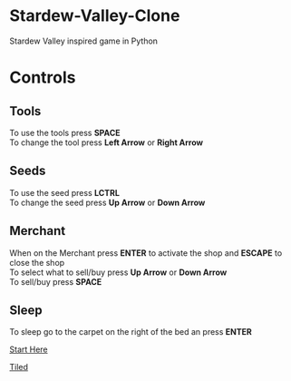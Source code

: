 # Stardew-Valley-Clone
Stardew Valley inspired game in Python

# Controls

## Tools
To use the tools press **SPACE**</br>
To change the tool press **Left Arrow** or **Right Arrow**

## Seeds
To use the seed press **LCTRL**</br>
To change the seed press **Up Arrow** or **Down Arrow**

## Merchant
When on the Merchant press **ENTER** to activate the shop and **ESCAPE** to close the shop</br>
To select what to sell/buy press **Up Arrow** or **Down Arrow**</br>
To sell/buy press **SPACE**

## Sleep
To sleep go to the carpet on the right of the bed an press **ENTER**


[Start Here](https://youtu.be/T4IX36sP_0c)

[Tiled](https://thorbjorn.itch.io/tiled)
